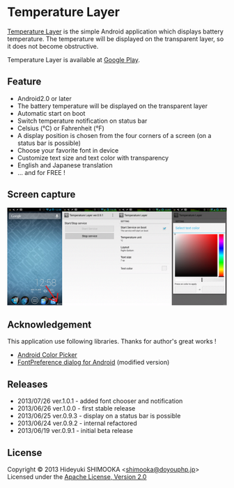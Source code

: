 Temperature Layer
=================
[Temperature Layer] is the simple Android application which displays battery temperature. The temperature will be displayed on the transparent layer, so it does not become obstructive.

Temperature Layer is available at [Google Play].

Feature
-------
- Android2.0 or later
- The battery temperature will be displayed on the transparent layer
- Automatic start on boot
- Switch temperature notification on status bar
- Celsius (°C) or Fahrenheit (°F)
- A display position is chosen from the four corners of a screen (on a status bar is possible)
- Choose your favorite font in device
- Customize text size and text color with transparency
- English and Japanese translation
- ... and for FREE !

Screen capture
--------------
![All screen of Temperature Layer](capture.png)

Acknowledgement
---------------
This application use following libraries. Thanks for author's great works !

- [Android Color Picker]
- [FontPreference dialog for Android] (modified version)

Releases
--------
- 2013/07/26 ver.1.0.1 - added font chooser and notification
- 2013/06/26 ver.1.0.0 - first stable release
- 2013/06/25 ver.0.9.3 - display on a status bar is possible
- 2013/06/24 ver.0.9.2 - internal refactored
- 2013/06/19 ver.0.9.1 - initial beta release

License
-------
Copyright &copy; 2013 Hideyuki SHIMOOKA &lt;shimooka@doyouphp.jp&gt;
Licensed under the [Apache License, Version 2.0][Apache]

[Apache]: http://www.apache.org/licenses/LICENSE-2.0
[Android Color Picker]: https://code.google.com/p/android-color-picker/
[Temperature Layer]: https://play.google.com/store/apps/details?id=jp.doyouphp.android.temperaturelayer
[Google Play]: https://play.google.com/store/apps/details?id=jp.doyouphp.android.temperaturelayer
[FontPreference dialog for Android]: http://www.ulduzsoft.com/2012/01/fontpreference-dialog-for-android/
